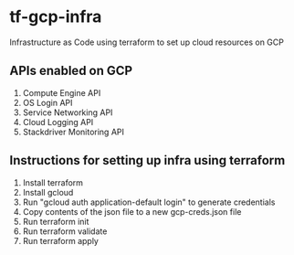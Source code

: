 # tf-gcp-infra
Infrastructure as Code using terraform to set up cloud resources on GCP

## APIs enabled on GCP
1. Compute Engine API
2. OS Login API
3. Service Networking API
4. Cloud Logging API
5. Stackdriver Monitoring API

## Instructions for setting up infra using terraform
1. Install terraform 
2. Install gcloud
3. Run "gcloud auth application-default login" to generate credentials
4. Copy contents of the json file to a new gcp-creds.json file
5. Run terraform init
6. Run terraform validate
7. Run terraform apply
